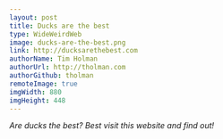 ```yaml
---
layout: post
title: Ducks are the best
type: WideWeirdWeb
image: ducks-are-the-best.png
link: http://ducksarethebest.com
authorName: Tim Holman
authorUrl: http://tholman.com
authorGithub: tholman
remoteImage: true
imgWidth: 880
imgHeight: 448
---
```


_Are ducks the best? Best visit this website and find out!_
